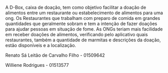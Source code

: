 A D-Box, caixa de doação, tem como objetivo facilitar a doação de alimentos entre um restaurante ou estabelecimento de alimentos para uma ong.
Os Restaurantes que trabalham com preparo de comida em grandes quantidades que geralmente sobram e tem a intenção de fazer doações para ajudar 
pessoas em situação de fome. As ONGs teriam mais facilidade em receber doações de alimentos, verificando pelo aplicativo quais restaurantes, 
também a quantidade de marmitas e descrições da doação, estão disponíveis e a localização.

Renato Sá Leitão de Carvalho Filho - 01509642

Williene Rodrigues - 01513577

